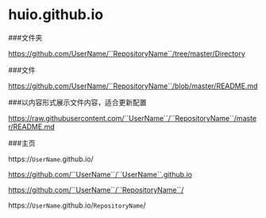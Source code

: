 # huio.github.io


###文件夹

https://github.com/UserName/``RepositoryName``/tree/master/Directory

###文件

https://github.com/UserName/``RepositoryName``/blob/master/README.md

###以内容形式展示文件内容，适合更新配置

https://raw.githubusercontent.com/``UserName``/``RepositoryName``/master/README.md




###主页

https://``UserName``.github.io/

https://github.com/``UserName``/``UserName``.github.io


https://github.com/``UserName``/``RepositoryName``/

https://``UserName``.github.io/``RepositoryName``/
